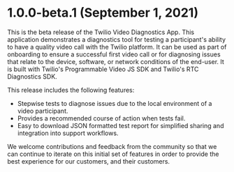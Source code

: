 # 1.0.0-beta.1 (September 1, 2021)

This is the beta release of the Twilio Video Diagnostics App. This application demonstrates a diagnostics tool for testing a participant's ability to have a quality video call with the Twilio platform. It can be used as part of onboarding to ensure a successful first video call or for diagnosing issues that relate to the device, software, or network conditions of the end-user. It is built with Twilio's Programmable Video JS SDK and Twilio's RTC Diagnostics SDK. 

This release includes the following features:

- Stepwise tests to diagnose issues due to the local environment of a video participant.
- Provides a recommended course of action when tests fail.
- Easy to download JSON formatted test report for simplified sharing and integration into support workflows.

We welcome contributions and feedback from the community so that we can continue to iterate on this initial set of features in order to provide the best experience for our customers, and their customers.
